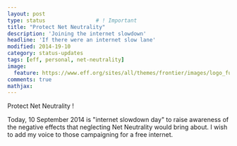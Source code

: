 ```yaml
---
layout: post
type: status                # ! Important
title: "Protect Net Neutrality"
description: 'Joining the internet slowdown'
headline: 'If there were an internet slow lane'
modified: 2014-19-10
category: status-updates
tags: [eff, personal, net-neutrality]
image: 
  feature: https://www.eff.org/sites/all/themes/frontier/images/logo_full.png
comments: true
mathjax:
---
```


Protect Net Neutrality !

Today, 10 September 2014 is "internet slowdown day" to raise awareness of the negative effects that neglecting Net Neutrality would bring about. I wish to add my voice to those campaigning for a free internet.
